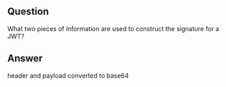 ## Question

What two pieces of information are used to construct the signature for a JWT?

## Answer

header and payload converted to base64